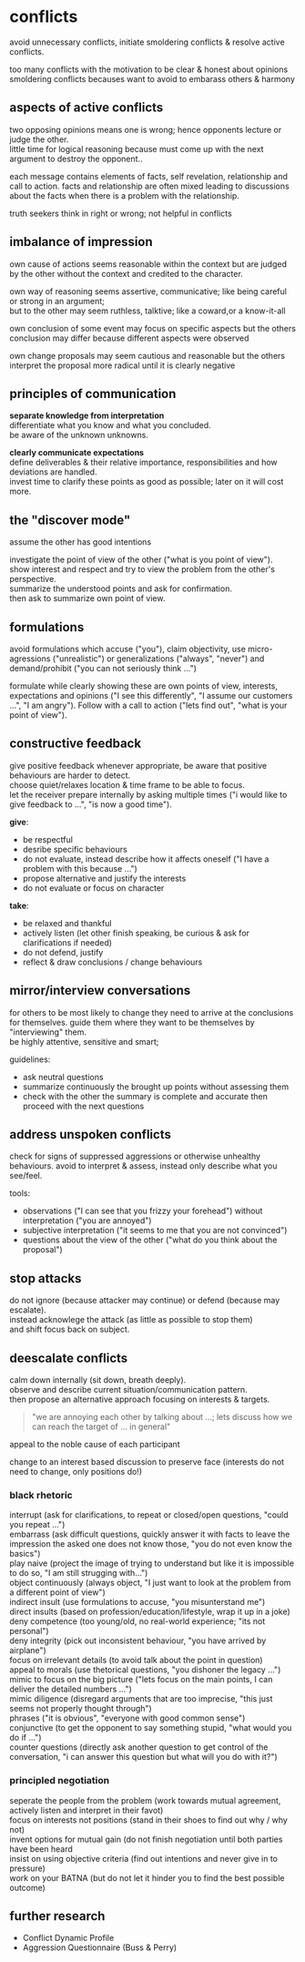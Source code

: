 # conflicts

avoid unnecessary conflicts, initiate smoldering conflicts & resolve active conflicts.

too many conflicts with the motivation to be clear & honest about opinions
smoldering conflicts becauses want to avoid to embarass others & harmony

## aspects of active conflicts

two opposing opinions means one is wrong; hence opponents lecture or judge the other.  
little time for logical reasoning because must come up with the next argument to destroy the opponent..

each message contains elements of facts, self revelation, relationship and call to action.
facts and relationship are often mixed leading to discussions about the facts when there is a problem with the relationship.

truth seekers think in right or wrong; not helpful in conflicts

## imbalance of impression
own cause of actions seems reasonable within the context
but are judged by the other without the context and credited to the character.

own way of reasoning seems assertive, communicative; like being careful or strong in an argument;   
but to the other may seem ruthless, talktive; like a coward,or a know-it-all

own conclusion of some event may focus on specific aspects
but the others conclusion may differ because different aspects were observed

own change proposals may seem cautious and reasonable
but the others interpret the proposal more radical until it is clearly negative

## principles of communication

**separate knowledge from interpretation**  
differentiate what you know and what you concluded.  
be aware of the unknown unknowns.

**clearly communicate expectations**  
define deliverables & their relative importance, responsibilities and how deviations are handled.  
invest time to clarify these points as good as possible; later on it will cost more.

## the "discover mode"

assume the other has good intentions

investigate the point of view of the other ("what is you point of view").  
show interest and respect and try to view the problem from the other's perspective.  
summarize the understood points and ask for confirmation.  
then ask to summarize own point of view.  

## formulations

avoid formulations which accuse ("you"), claim objectivity, use micro-agressions ("unrealistic") or generalizations ("always", "never") and demand/prohibit ("you can not seriously think ...")

formulate while clearly showing these are own points of view, interests, expectations and opinions ("I see this differently", "I assume our customers ...", "I am angry"). Follow with a call to action ("lets find out", "what is your point of view").

## constructive feedback

give positive feedback whenever appropriate, be aware that positive behaviours are harder to detect.  
choose quiet/relaxes location & time frame to be able to focus.  
let the receiver prepare internally by asking multiple times ("i would like to give feedback to ...", "is now a good time").  

**give**:
- be respectful
- desribe specific behaviours
- do not evaluate, instead describe how it affects oneself ("I have a problem with this because ...")
- propose alternative and justify the interests
- do not evaluate or focus on character

**take**:
- be relaxed and thankful
- actively listen (let other finish speaking, be curious & ask for clarifications if needed)
- do not defend, justify
- reflect & draw conclusions / change behaviours

## mirror/interview conversations

for others to be most likely to change they need to arrive at the conclusions for themselves.  guide them where they want to be themselves by "interviewing" them.  
be highly attentive, sensitive and smart; 

guidelines:
- ask neutral questions
- summarize continuously the brought up points without assessing them
- check with the other the summary is complete and accurate then proceed with the next questions

## address unspoken conflicts

check for signs of suppressed aggressions or otherwise unhealthy behaviours.
avoid to interpret & assess, instead only describe what you see/feel.

tools:
- observations ("I can see that you frizzy your forehead") without interpretation ("you are annoyed")
- subjective interpretation ("it seems to me that you are not convinced")
- questions about the view of the other ("what do you think about the proposal")

## stop attacks

do not ignore (because attacker may continue) or defend (because may escalate).  
instead acknowlege the attack (as little as possible to stop them)  
and shift focus back on subject.  


## deescalate conflicts

calm down internally (sit down, breath deeply).  
observe and describe current situation/communication pattern.  
then propose an alternative approach focusing on interests & targets.

> "we are annoying each other by talking about ...; 
> lets discuss how we can reach the target of ... in general"

appeal to the noble cause of each participant

change to an interest based discussion to preserve face (interests do not need to change, only positions do!)

### black rhetoric

interrupt (ask for clarifications, to repeat or closed/open questions, "could you repeat ...")  
embarrass (ask difficult questions, quickly answer it with facts to leave the impression the asked one does not know those, "you do not even know the basics")  
play naive (project the image of trying to understand but like it is impossible to do so, "I am still strugging with...")  
object continuously (always object, "I just want to look at the problem from a different point of view")  
indirect insult (use formulations to accuse, "you misunterstand me")  
direct insults (based on profession/education/lifestyle, wrap it up in a joke)  
deny competence (too young/old, no real-world experience; "its not personal")  
deny integrity (pick out inconsistent behaviour, "you have arrived by airplane")  
focus on irrelevant details (to avoid talk about the point in question)  
appeal to morals (use thetorical questions, "you dishoner the legacy ...")
mimic to focus on the big picture ("lets focus on the main points, I can deliver the detailed numbers ...")  
mimic diligence (disregard arguments that are too imprecise, "this just seems not properly thought through")  
phrases ("it is obvious", "everyone with good common sense")  
conjunctive (to get the opponent to say something stupid, "what would you do if ...")  
counter questions (directly ask another question to get control of the conversation, "i can answer this question but what will you do with it?")

### principled negotiation

seperate the people from the problem (work towards mutual agreement, actively listen and interpret in their favot)  
focus on interests not positions (stand in their shoes to find out why / why not)  
invent options for mutual gain (do not finish negotiation until both parties have been heard  
insist on using objective criteria (find out intentions and never give in to pressure)  
work on your BATNA (but do not let it hinder you to find the best possible outcome)

## further research

- Conflict Dynamic Profile
- Aggression Questionnaire (Buss & Perry)